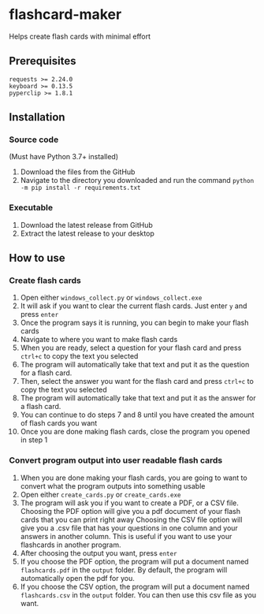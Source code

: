 # flashcard-maker
Helps create flash cards with minimal effort

## Prerequisites
```
requests >= 2.24.0
keyboard >= 0.13.5
pyperclip >= 1.8.1
```



## Installation

### Source code
(Must have Python 3.7+ installed)
1. Download the files from the GitHub
2. Navigate to the directory you downloaded and run the command `python -m pip install -r requirements.txt`

### Executable

1. Download the latest release from GitHub
3. Extract the latest release to your desktop



## How to use

### Create flash cards

1. Open either `windows_collect.py` or `windows_collect.exe`
2. It will ask if you want to clear the current flash cards. Just enter `y` and press `enter`
3. Once the program says it is running, you can begin to make your flash cards
4. Navigate to where you want to make flash cards
5. When you are ready, select a question for your flash card and press `ctrl+c` to copy the text you selected
6. The program will automatically take that text and put it as the question for a flash card. 
7. Then, select the answer you want for the flash card and press `ctrl+c` to copy the text you selected
8. The program will automatically take that text and put it as the answer for a flash card.
9. You can continue to do steps 7 and 8 until you have created the amount of flash cards you want
10. Once you are done making flash cards, close the program you opened in step 1

### Convert program output into user readable flash cards

1. When you are done making your flash cards, you are going to want to convert what the program outputs into something usable
2. Open either `create_cards.py` or `create_cards.exe`
3. The program will ask you if you want to create a PDF, or a CSV file. Choosing the PDF option will give you a pdf document of your flash cards that you can print right away
Choosing the CSV file option will give you a .csv file that has your questions in one column and your answers in another column. This is useful if you want to use your flashcards in another program.
4. After choosing the output you want, press `enter`
5. If you choose the PDF option, the program will put a document named `flashcards.pdf` in the `output` folder. By default, the program will automatically open the pdf for you.
6. If you choose the CSV option, the program will put a document named `flashcards.csv` in the `output` folder. You can then use this csv file as you want.